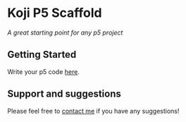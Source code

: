 # Koji P5 Scaffold

*A great starting point for any p5 project*

## Getting Started
Write your p5 code [here](#~/frontend/src/index.js).

## Support and suggestions
Please feel free to [contact me](https://gokoji.com/profile/jones) if you have any suggestions!   

